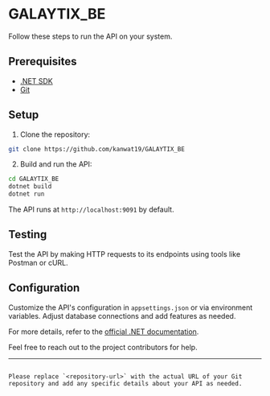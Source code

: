 # GALAYTIX_BE

Follow these steps to run the API on your system.

## Prerequisites

- [.NET SDK](https://dotnet.microsoft.com/download/dotnet)
- [Git](https://git-scm.com/)

## Setup

1. Clone the repository:

```bash
git clone https://github.com/kanwat19/GALAYTIX_BE
```

2. Build and run the API:

```bash
cd GALAYTIX_BE
dotnet build
dotnet run
```

The API runs at `http://localhost:9091` by default.

## Testing

Test the API by making HTTP requests to its endpoints using tools like Postman or cURL.

## Configuration

Customize the API's configuration in `appsettings.json` or via environment variables. Adjust database connections and add features as needed.

For more details, refer to the [official .NET documentation](https://docs.microsoft.com/en-us/dotnet/api/).

Feel free to reach out to the project contributors for help.

---
```

Please replace `<repository-url>` with the actual URL of your Git repository and add any specific details about your API as needed.
